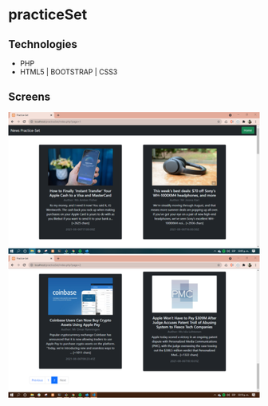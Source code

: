 # practiceSet

## Technologies
<ul>
  <li> PHP </li>
  <li> HTML5 | BOOTSTRAP | CSS3   </li>
</ul>


## Screens

<img src="./img/screen1.png">
<br/>
<img src="./img/screen2.png">



